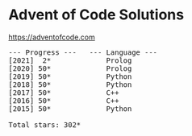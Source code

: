# Advent of Code Solutions

https://adventofcode.com

<pre>
--- Progress ---   --- Language ---
[2021]  2*             Prolog
[2020] 50*             Prolog
[2019] 50*             Python
[2018] 50*             Python
[2017] 50*             C++
[2016] 50*             C++
[2015] 50*             Python

Total stars: 302*
</pre>
